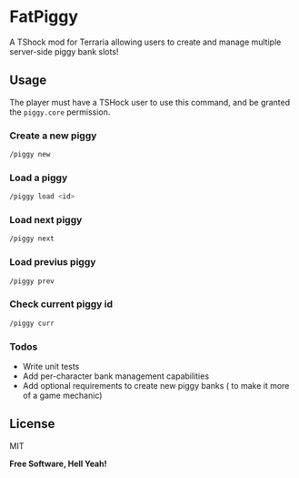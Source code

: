 # FatPiggy

A TShock mod for Terraria allowing users to create and manage multiple server-side piggy bank slots!

## Usage
The player must have a TSHock user to use this command, and be granted the `piggy.core` permission.
### Create a new piggy
```sh
/piggy new
```

### Load a piggy
```sh
/piggy load <id>
```

### Load next piggy
```sh
/piggy next
```

### Load previus piggy
```sh
/piggy prev

```

### Check current piggy id
```sh
/piggy curr
```


### Todos

 - Write unit tests
 - Add per-character bank management capabilities
 - Add optional requirements to create new piggy banks ( to make it more of a game mechanic)

License
----

MIT


**Free Software, Hell Yeah!**

